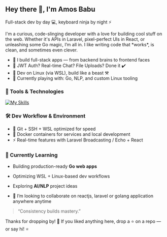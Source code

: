 
<!-- COMMENT
**amos-babu/amos-babu** is a ✨ _special_ ✨ repository because its `README.md` (this file) appears on your GitHub profile.

Here are some ideas to get you started:

- 🔭 I’m currently working on ...
- 🌱 I’m currently learning ...
- 👯 I’m looking to collaborate on ...
- 🤔 I’m looking for help with ...
- 💬 Ask me about ...
- 📫 How to reach me: ...
- 😄 Pronouns: ...
- ⚡ Fun fact: ...
-->

<h2 align="left">Hey there 👋, I'm Amos Babu</h2>
<p align="left">Full-stack dev by day 💻, keyboard ninja by night ⚡</p>

<p align="left">
   I'm a curious, code-slinging developer with a love for building cool stuff on the web. Whether it's APIs in Laravel, pixel-perfect UIs in React, or unleashing some Go magic, I’m all in. I like writing code that *works*, is clean, and sometimes even clever.
</p>

- 🚀 I build full-stack apps — from backend brains to frontend faces
- 🔐 JWT Auth? Real-time Chat? File Uploads? Done it ✔️
- 🐧 Dev on Linux (via WSL), build like a beast ⚒️
- 🧪 Currently playing with: Go, NLP, and custom Linux tooling

### 🔧 Tools & Technologies
[![My Skills](https://skillicons.dev/icons?i=js,nodejs,php,go,python,ts,postgres,mysql,mongodb,laravel,react,remix,tailwindcss,docker,nginx,git,vite&perline=10)](https://skillicons.dev)

### 🛠️ Dev Workflow & Environment

- 🧩 Git + SSH + WSL optimized for speed
- 🐳 Docker containers for services and local development
- ⚡ Real-time features with Laravel Broadcasting / Echo + React

### 🌱 Currently Learning

- Building production-ready **Go web apps**
- Optimizing WSL + Linux-based dev workflows
- Exploring **AI/NLP** project ideas

 - 👯 I’m looking to collaborate on reactjs, laravel or golang application anywhere anytime

> “Consistency builds mastery.”


<p align="left">Thanks for dropping by! 🌟 If you liked anything here, drop a ⭐ on a repo — or say hi!
 ⭐</p>
